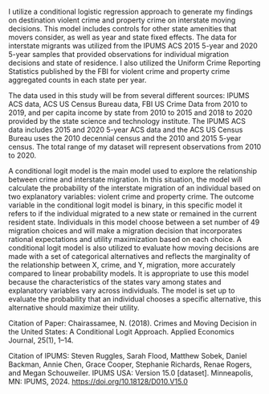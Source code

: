 I utilize a conditional logistic regression approach to generate my findings on destination violent crime and property crime on interstate moving decisions. This model includes controls for other state amenities that movers consider, as well as year and state fixed effects. The data for interstate migrants was utilized from the IPUMS ACS 2015 5-year and 2020 5-year samples that provided observations for individual migration decisions and state of residence.  I also utilized the Uniform Crime Reporting Statistics published by the FBI for violent crime and property crime aggregated counts in each state per year.

The data used in this study will be from several different sources: IPUMS ACS data, ACS US Census Bureau data, FBI US Crime Data from 2010 to 2019, and per capita income by state from 2010 to 2015 and 2018 to 2020 provided by the state science and technology institute. The IPUMS ACS data includes 2015 and 2020 5-year ACS data and the ACS US Census Bureau uses the 2010 decennial census and the 2010 and 2015 5-year census. The total range of my dataset will represent observations from 2010 to 2020.

A conditional logit model is the main model used to explore the relationship between crime and interstate migration. In this situation, the model will calculate the probability of the interstate migration of an individual based on two explanatory variables: violent crime and property crime. The outcome variable in the conditional logit model is binary, in this specific model it refers to if the individual migrated to a new state or remained in the current resident state. Individuals in this model choose between a set number of 49 migration choices and will make a migration decision that incorporates rational expectations and utility maximization based on each choice. A conditional logit model is also utilized to evaluate how moving decisions are made with a set of categorical alternatives and reflects the marginality of the relationship between X, crime, and Y, migration, more accurately compared to linear probability models. It is appropriate to use this model because the characteristics of the states vary among states and explanatory variables vary across individuals. The model is set up to evaluate the probability that an individual chooses a specific alternative, this alternative should maximize their utility.

Citation of Paper: Chairassamee, N. (2018). Crimes and Moving Decision in the United States: A Conditional Logit Approach. Applied Economics Journal, 25(1), 1–14.

Citation of IPUMS: Steven Ruggles, Sarah Flood, Matthew Sobek, Daniel Backman, Annie Chen, Grace Cooper, Stephanie Richards, Renae Rogers, and Megan Schouweiler. IPUMS USA: Version 15.0 [dataset]. Minneapolis, MN: IPUMS, 2024. https://doi.org/10.18128/D010.V15.0
